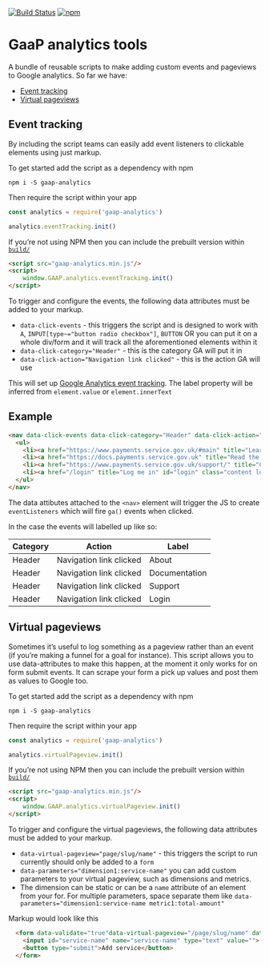 [![Build Status](https://travis-ci.org/alphagov/gaap-analytics.svg?branch=master)](https://travis-ci.org/alphagov/gaap-analytics)
[![npm](https://img.shields.io/npm/v/gaap-analytics.svg)](https://www.npmjs.com/package/gaap-analytics)

# GaaP analytics tools

A bundle of reusable scripts to make adding custom events and pageviews to Google analytics. So far we have:

- [Event tracking](#event-tracking)
- [Virtual pageviews](#virtual-pageviews)

## Event tracking
By including the script teams can easily add event listeners to clickable elements using just markup.

To get started add the script as a dependency with npm

`npm i -S gaap-analytics`

Then require the script within your app
``` js
const analytics = require('gaap-analytics')

analytics.eventTracking.init()
```

If you’re not using NPM then you can include the prebuilt version within [`build/`](https://github.com/alphagov/gaap-analytics/tree/master/build)
``` html
<script src="gaap-analytics.min.js"/>
<script>
    window.GAAP.analytics.eventTracking.init()
</script>
```

To trigger and configure the events, the following data attributes must be added to your markup.

- `data-click-events` - this triggers the script and is designed to work with `A`, `INPUT[type~="button radio checkbox"]`, `BUTTON`
OR you can put it on a whole div/form and it will track all the aforementioned elements within it
- `data-click-category="Header"` - this is the category GA will put it in
- `data-click-action="Navigation link clicked"` - this is the action GA will use

This will set up [Google Analytics event tracking](https://developers.google.com/analytics/devguides/collection/analyticsjs/events). The label property will be inferred from `element.value` or `element.innerText`

## Example

``` html
<nav data-click-events data-click-category="Header" data-click-action="Navigation link clicked">
  <ul>
    <li><a href="https://www.payments.service.gov.uk/#main" title="Learn more about GOV.UK Pay">About</a></li>
    <li><a href="https://docs.payments.service.gov.uk" title="Read the GOV.UK Pay Documentation">Documentation</a></li>
    <li><a href="https://www.payments.service.gov.uk/support/" title="Contact the GOV.UK Pay Team">Support</a></li>
    <li><a href="/login" title="Log me in" id="login" class="content login active">Sign in</a></li>
  </ul>
</nav>
```

The data attibutes attached to the `<nav>` element will trigger the JS to create
`eventListeners` which will fire `ga()` events when clicked.

In the case the events will labelled up like so:

Category | Action | Label
---------|--------|------
Header | Navigation link clicked | About
Header | Navigation link clicked | Documentation
Header | Navigation link clicked | Support
Header | Navigation link clicked | Login

## Virtual pageviews

Sometimes it’s useful to log something as a pageview rather than an event (if you’re making a funnel for a goal for instance). This script allows you to use data-attributes to make this happen, at the moment it only works for on form submit events. It can scrape your form a pick up values and post them as values to Google too.

To get started add the script as a dependency with npm

`npm i -S gaap-analytics`

Then require the script within your app
``` js
const analytics = require('gaap-analytics')

analytics.virtualPageview.init()
```

If you’re not using NPM then you can include the prebuilt version within [`build/`](https://github.com/alphagov/gaap-analytics/tree/master/build)
``` html
<script src="gaap-analytics.min.js"/>
<script>
    window.GAAP.analytics.virtualPageview.init()
</script>
```

To trigger and configure the virtual pageviews, the following data attributes must be added to your markup.

- `data-virtual-pageview="page/slug/name"` - this triggers the script to run currently should only be added to a `form`
- `data-parameters="dimension1:service-name"` you can add custom parameters to your virtual pageview, such as dimensions and metrics.
- The dimension can be static or can be a `name` attribute of an element from your for.
For multiple parameters, space separate them like `data-parameters="dimension1:service-name metric1:total-amount"`

Markup would look like this

``` html
  <form data-validate="true"data-virtual-pageview="/page/slug/name" data-dimensions="dimension1:service-name">
    <input id="service-name" name="service-name" type="text" value="">
    <button type="submit">Add service</button>
  </form>
```
